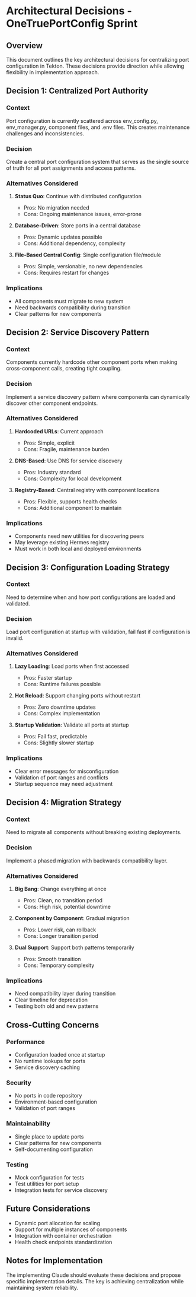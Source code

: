 # Architectural Decisions - OneTruePortConfig Sprint

## Overview
This document outlines the key architectural decisions for centralizing port configuration in Tekton. These decisions provide direction while allowing flexibility in implementation approach.

## Decision 1: Centralized Port Authority

### Context
Port configuration is currently scattered across env_config.py, env_manager.py, component files, and .env files. This creates maintenance challenges and inconsistencies.

### Decision
Create a central port configuration system that serves as the single source of truth for all port assignments and access patterns.

### Alternatives Considered
1. **Status Quo**: Continue with distributed configuration
   - Pros: No migration needed
   - Cons: Ongoing maintenance issues, error-prone

2. **Database-Driven**: Store ports in a central database
   - Pros: Dynamic updates possible
   - Cons: Additional dependency, complexity

3. **File-Based Central Config**: Single configuration file/module
   - Pros: Simple, versionable, no new dependencies
   - Cons: Requires restart for changes

### Implications
- All components must migrate to new system
- Need backwards compatibility during transition
- Clear patterns for new components

## Decision 2: Service Discovery Pattern

### Context
Components currently hardcode other component ports when making cross-component calls, creating tight coupling.

### Decision
Implement a service discovery pattern where components can dynamically discover other component endpoints.

### Alternatives Considered
1. **Hardcoded URLs**: Current approach
   - Pros: Simple, explicit
   - Cons: Fragile, maintenance burden

2. **DNS-Based**: Use DNS for service discovery
   - Pros: Industry standard
   - Cons: Complexity for local development

3. **Registry-Based**: Central registry with component locations
   - Pros: Flexible, supports health checks
   - Cons: Additional component to maintain

### Implications
- Components need new utilities for discovering peers
- May leverage existing Hermes registry
- Must work in both local and deployed environments

## Decision 3: Configuration Loading Strategy

### Context
Need to determine when and how port configurations are loaded and validated.

### Decision
Load port configuration at startup with validation, fail fast if configuration is invalid.

### Alternatives Considered
1. **Lazy Loading**: Load ports when first accessed
   - Pros: Faster startup
   - Cons: Runtime failures possible

2. **Hot Reload**: Support changing ports without restart
   - Pros: Zero downtime updates
   - Cons: Complex implementation

3. **Startup Validation**: Validate all ports at startup
   - Pros: Fail fast, predictable
   - Cons: Slightly slower startup

### Implications
- Clear error messages for misconfiguration
- Validation of port ranges and conflicts
- Startup sequence may need adjustment

## Decision 4: Migration Strategy

### Context
Need to migrate all components without breaking existing deployments.

### Decision
Implement a phased migration with backwards compatibility layer.

### Alternatives Considered
1. **Big Bang**: Change everything at once
   - Pros: Clean, no transition period
   - Cons: High risk, potential downtime

2. **Component by Component**: Gradual migration
   - Pros: Lower risk, can rollback
   - Cons: Longer transition period

3. **Dual Support**: Support both patterns temporarily
   - Pros: Smooth transition
   - Cons: Temporary complexity

### Implications
- Need compatibility layer during transition
- Clear timeline for deprecation
- Testing both old and new patterns

## Cross-Cutting Concerns

### Performance
- Configuration loaded once at startup
- No runtime lookups for ports
- Service discovery caching

### Security
- No ports in code repository
- Environment-based configuration
- Validation of port ranges

### Maintainability
- Single place to update ports
- Clear patterns for new components
- Self-documenting configuration

### Testing
- Mock configuration for tests
- Test utilities for port setup
- Integration tests for service discovery

## Future Considerations
- Dynamic port allocation for scaling
- Support for multiple instances of components
- Integration with container orchestration
- Health check endpoints standardization

## Notes for Implementation
The implementing Claude should evaluate these decisions and propose specific implementation details. The key is achieving centralization while maintaining system reliability.